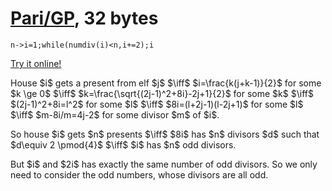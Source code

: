 # [Pari/GP], 32 bytes

    n->i=1;while(numdiv(i)<n,i+=2);i

[Try it online!][TIO-kwrf99ce]

House \$i\$ gets a present from elf \$j\$ \$\iff\$ \$i=\frac{k(j+k-1)}{2}\$ for some \$k \ge 0\$ \$\iff\$ \$k=\frac{\sqrt{(2j-1)^2+8i}-2j+1}{2}\$ for some \$k\$ \$\iff\$ \$(2j-1)^2+8i=l^2\$ for some \$l\$ \$\iff\$ \$8i=(l+2j-1)(l-2j+1)\$ for some \$l\$ \$\iff\$ \$m-8i/m=4j-2\$ for some divisor \$m\$ of \$i\$.

So house \$i\$ gets \$n\$ presents \$\iff\$ \$8i\$ has \$n\$ divisors \$d\$ such that \$d\equiv 2 \pmod{4}\$ \$\iff\$ \$i\$ has \$n\$ odd divisors.

But \$i\$ and \$2i\$ has exactly the same number of odd divisors. So we only need to consider the odd numbers, whose divisors are all odd.

[Pari/GP]: http://pari.math.u-bordeaux.fr/
[TIO-kwrf99ce]: https://tio.run/##FcdBDoJADADArzSc2tAldhPjAZePEA4bBG2CtSEo4fWr3mY8rxruXmZIxUKnSdr9ocuE9n7e9INKV2OtU6RWS3ZfDjQIHfiqtv1Y/VPBjEbEML5szBv20jRyGhh6iQxyYYjngah8AQ "Pari/GP – Try It Online"